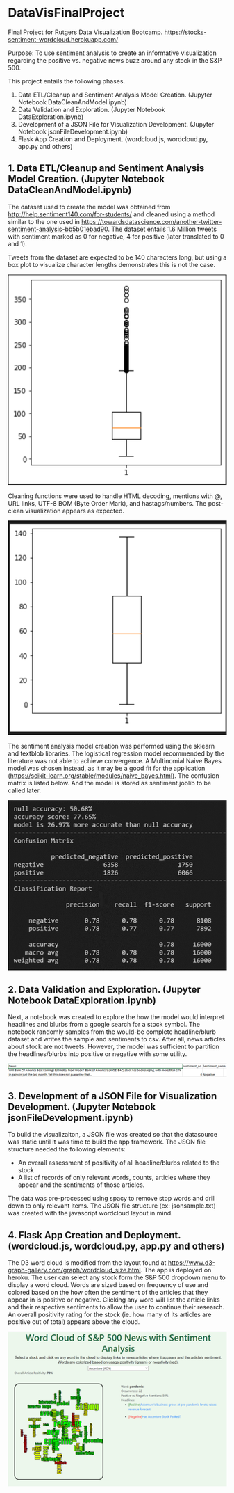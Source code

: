 # DataVisFinalProject
Final Project for Rutgers Data Visualization Bootcamp.
https://stocks-sentiment-wordcloud.herokuapp.com/


Purpose: To use sentiment analysis to create an informative visualization regarding the positive vs. negative news buzz around any stock in the S&P 500.

This project entails the following phases.
1. Data ETL/Cleanup and Sentiment Analysis Model Creation. (Jupyter Notebook DataCleanAndModel.ipynb)
2. Data Validation and Exploration. (Jupyter Notebook DataExploration.ipynb)
3. Development of a JSON File for Visualization Development. (Jupyter Notebook jsonFileDevelopment.ipynb)
4. Flask App Creation and Deployment. (wordcloud.js, wordcloud.py, app.py and others)


## 1. Data ETL/Cleanup and Sentiment Analysis Model Creation. (Jupyter Notebook DataCleanAndModel.ipynb)
The dataset used to create the model was obtained from http://help.sentiment140.com/for-students/ and cleaned using a method similar to the one used in https://towardsdatascience.com/another-twitter-sentiment-analysis-bb5b01ebad90. The dataset entails 1.6 Million tweets with sentiment marked as 0 for negative, 4 for positive (later translated to 0 and 1). 

Tweets from the dataset are expected to be 140 characters long, but using a box plot to visualize character lengths demonstrates this is not the case.

![Box-pre-clean](./static/Resources/Box_pre-clean.png)

Cleaning functions were used to handle HTML decoding, mentions with @, URL links, UTF-8 BOM (Byte Order Mark), and hastags/numbers. The post-clean visualization appears as expected.

![Box-post-clean](./static/Resources/Box_post-clean.png)

The sentiment analysis model creation was performed using the sklearn and textblob libraries. The logistical regression model recommended by the literature was not able to achieve convergence. A Multinomial Naive Bayes model was chosen instead, as it may be a good fit for the application (https://scikit-learn.org/stable/modules/naive_bayes.html). The confusion matrix is listed below. And the model is stored as sentiment.joblib to be called later.

![Conf-Matrix](./static/Resources/Confusion-Matrix.png)

## 2. Data Validation and Exploration. (Jupyter Notebook DataExploration.ipynb)
Next, a notebook was created to explore the how the model would interpret headlines and blurbs from a google search for a stock symbol. The notebook randomly samples from the would-be complete headline/blurb dataset and writes the sample and sentiments to csv. After all, news articles about stock are not tweets. However, the model was sufficient to partition the headlines/blurbs into positive or negative with some utility.

![Sample-sentiment](./static/Resources/Sample-Sentiment.png)

## 3. Development of a JSON File for Visualization Development. (Jupyter Notebook jsonFileDevelopment.ipynb)
To build the visualizaiton, a JSON file was created so that the datasource was static until it was time to build the app framework. The JSON file structure needed the following elements:
* An overall assessment of positivity of all headline/blurbs related to the stock
* A list of records of only relevant words, counts, articles where they appear and the sentiments of those articles.

The data was pre-processed using spacy to remove stop words and drill down to only relevant items. The JSON file structure (ex: jsonsample.txt) was created with the javascript wordcloud layout in mind.

## 4. Flask App Creation and Deployment. (wordcloud.js, wordcloud.py, app.py and others)
The D3 word cloud is modified from the layout found at https://www.d3-graph-gallery.com/graph/wordcloud_size.html. The app is deployed on heroku. The user can select any stock form the S&P 500 dropdown menu to display a word cloud. Words are sized based on frequency of use and colored based on the how often the sentiment of the articles that they appear in is positive or negative. Clicking any word will list the article links and their respective sentiments to allow the user to continue their research. An overall positivity rating for the stock (ie. how many of its articles are positive out of total) appears above the cloud.

![Screenshot](./static/Resources/Screenshot.png)